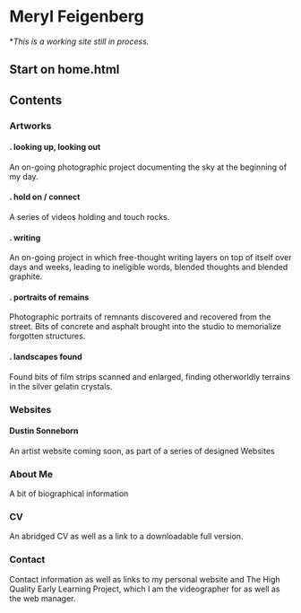 # Meryl Feigenberg

*_This is a working site still in process._

## Start on home.html

## Contents
### Artworks
#### **. looking up, looking out**
An on-going photographic project documenting the sky at the beginning of my day.

#### **. hold on / connect**
A series of videos holding and touch rocks.

#### **. writing**
An on-going project in which free-thought writing layers on top of itself over days and weeks, leading to ineligible words, blended thoughts and blended graphite.

#### **. portraits of remains**
Photographic portraits of remnants discovered and recovered from the street. Bits of concrete and asphalt brought into the studio to memorialize forgotten structures.

#### **. landscapes found**
Found bits of film strips scanned and enlarged, finding otherworldly terrains in the silver gelatin crystals.


### Websites
#### **Dustin Sonneborn**
An artist website coming soon, as part of a series of designed Websites


### About Me
A bit of biographical information


### CV
An abridged CV as well as a link to a downloadable full version.


### Contact
Contact information as well as links to my personal website and The High Quality Early Learning Project, which I am the videographer for as well as the web manager.
